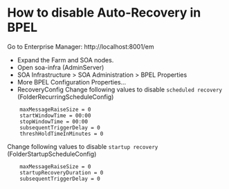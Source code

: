 # How to disable Auto-Recovery in BPEL


Go to Enterprise Manager:
http://localhost:8001/em

- Expand the Farm and SOA nodes.
- Open soa-infra (AdminServer)
- SOA Infrastructure > SOA Administration > BPEL Properties
- More BPEL Configuration Properties...
- RecoveryConfig
Change following values to disable `scheduled recovery` (FolderRecurringScheduleConfig)
```
    maxMessageRaiseSize = 0 
    startWindowTime = 00:00 
    stopWindowTime = 00:00
    subsequentTriggerDelay = 0
    threshHoldTimeInMinutes = 0
```
Change following values to disable `startup recovery` (FolderStartupScheduleConfig)
```
    maxMessageRaiseSize = 0
    startupRecoveryDuration = 0
    subsequentTriggerDelay = 0
```